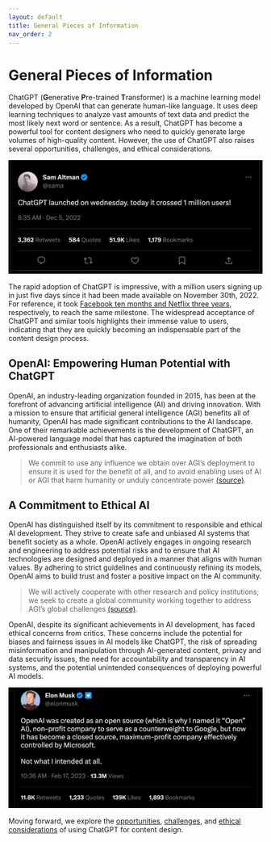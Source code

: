 ```yaml
---
layout: default
title: General Pieces of Information
nav_order: 2
---
```


# General Pieces of Information


ChatGPT (**G**enerative **P**re-trained **T**ransformer) is a machine learning model developed by OpenAI that can generate human-like language. It uses deep learning techniques to analyze vast amounts of text data and predict the most likely next word or sentence. As a result, ChatGPT has become a powerful tool for content designers who need to quickly generate large volumes of high-quality content. However, the use of ChatGPT also raises several opportunities, challenges, and ethical considerations.

![Sam Altman - Open AI CEO](../Images/556f7e87-8aed-49cb-a051-77785f88ca26.png)

The rapid adoption of ChatGPT is impressive, with a million users signing up in just five days since it had been made available on November 30th, 2022. For reference, it took [Facebook ten months and Netflix three years](https://www.euronews.com/next/2022/12/14/chatgpt-why-the-human-like-ai-chatbot-suddenly-got-everyone-talking), respectively, to reach the same milestone. The widespread acceptance of ChatGPT and similar tools highlights their immense value to users, indicating that they are quickly becoming an indispensable part of the content design process.

## OpenAI: Empowering Human Potential with ChatGPT

OpenAI, an industry-leading organization founded in 2015, has been at the forefront of advancing artificial intelligence (AI) and driving innovation. With a mission to ensure that artificial general intelligence (AGI) benefits all of humanity, OpenAI has made significant contributions to the AI landscape. One of their remarkable achievements is the development of ChatGPT, an AI-powered language model that has captured the imagination of both professionals and enthusiasts alike.

> We commit to use any influence we obtain over AGI’s deployment to ensure it is used for the benefit of all, and to avoid enabling uses of AI or AGI that harm humanity or unduly concentrate power [(source)](https://openai.com/charter).

## A Commitment to Ethical AI

OpenAI has distinguished itself by its commitment to responsible and ethical AI development. They strive to create safe and unbiased AI systems that benefit society as a whole. OpenAI actively engages in ongoing research and engineering to address potential risks and to ensure that AI technologies are designed and deployed in a manner that aligns with human values. By adhering to strict guidelines and continuously refining its models, OpenAI aims to build trust and foster a positive impact on the AI community.

>We will actively cooperate with other research and policy institutions; we seek to create a global community working together to address AGI’s global challenges [(source)](https://openai.com/charter).
 
 OpenAI, despite its significant achievements in AI development, has faced ethical concerns from critics. These concerns include the potential for biases and fairness issues in AI models like ChatGPT, the risk of spreading misinformation and manipulation through AI-generated content, privacy and data security issues, the need for accountability and transparency in AI systems, and the potential unintended consequences of deploying powerful AI models.

 ![Elon Musk about Open AI](../Images/Elon%20Musk.png)

 Moving forward, we explore the [opportunities]([Unlocking%20the%20Potential.md](https://lipkowski.github.io/just-the-docs/)), [challenges]([Navigating%20the%20Challenges.md](https://lipkowski.github.io/just-the-docs/)), and [ethical considerations]([Navigating%20Ethical%20Considerations.md](https://lipkowski.github.io/just-the-docs/)) of using ChatGPT for content design.
